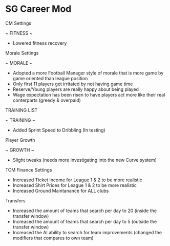 # SG Career Mod



CM Settings

~ FITNESS ~
- Lowered fitness recovery

Morale Settings

~ MORALE ~
- Adopted a more Football Manager style of morale that is more game by game oriented than league position
- Only first 11 players get irritated by not having game time
- Reserve/Young players are really happy about being played
- Wage expectation has been risen to have players act more like their real conterparts (greedy & overpaid)


TRAINING LIST

~ TRAINING ~
- Added Sprint Speed to Dribbling (In testing)

Player Growth
 
~ GROWTH ~
- Slight tweaks (needs more investigating into the new Curve system)

TCM Finance Settings

- Increased Ticket Income for League 1 & 2 to be more realistic
- Increased Shirt Prices for League 1 & 2 to be more realistic
- Increased Ground Maintanance for ALL clubs

Transfers

- Increased the amount of teams that search per day to 20 (inside the transfer window)
- Increased the amount of teams that search per day to 5 (outside the transfer window)
- Increased the AI ability to search for team improvements (changed the modifiers that compares to own team)


